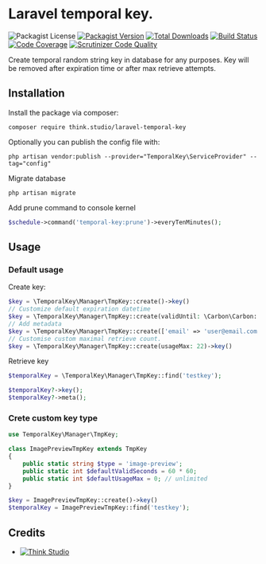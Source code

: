 # Laravel temporal key.

![Packagist License](https://img.shields.io/packagist/l/think.studio/laravel-temporal-key?color=%234dc71f)
[![Packagist Version](https://img.shields.io/packagist/v/think.studio/laravel-temporal-key)](https://packagist.org/packages/think.studio/laravel-temporal-key)
[![Total Downloads](https://img.shields.io/packagist/dt/think.studio/laravel-temporal-key)](https://packagist.org/packages/think.studio/laravel-temporal-key)
[![Build Status](https://scrutinizer-ci.com/g/dev-think-one/laravel-temporal-key/badges/build.png?b=main)](https://scrutinizer-ci.com/g/dev-think-one/laravel-temporal-key/build-status/main)
[![Code Coverage](https://scrutinizer-ci.com/g/dev-think-one/laravel-temporal-key/badges/coverage.png?b=main)](https://scrutinizer-ci.com/g/dev-think-one/laravel-temporal-key/?branch=main)
[![Scrutinizer Code Quality](https://scrutinizer-ci.com/g/dev-think-one/laravel-temporal-key/badges/quality-score.png?b=main)](https://scrutinizer-ci.com/g/dev-think-one/laravel-temporal-key/?branch=main)

Create temporal random string key in database for any purposes. Key will be removed after expiration time or after max
retrieve attempts.

## Installation

Install the package via composer:

```shell
composer require think.studio/laravel-temporal-key
```

Optionally you can publish the config file with:

```shell
php artisan vendor:publish --provider="TemporalKey\ServiceProvider" --tag="config"
```

Migrate database

```shell
php artisan migrate
```

Add prune command to console kernel

```php
$schedule->command('temporal-key:prune')->everyTenMinutes();
```

## Usage

### Default usage

Create key:

```php
$key = \TemporalKey\Manager\TmpKey::create()->key()
// Customize default expiration datetime
$key = \TemporalKey\Manager\TmpKey::create(validUntil: \Carbon\Carbon::now()->addDay())->key()
// Add metadata
$key = \TemporalKey\Manager\TmpKey::create(['email' => 'user@email.com'])->key()
// Customise custom maximal retrieve count.
$key = \TemporalKey\Manager\TmpKey::create(usageMax: 22)->key()
```

Retrieve key

```php
$temporalKey = \TemporalKey\Manager\TmpKey::find('testkey');

$temporalKey?->key();
$temporalKey?->meta();
```

### Crete custom key type

```php
use TemporalKey\Manager\TmpKey;

class ImagePreviewTmpKey extends TmpKey
{
    public static string $type = 'image-preview';
    public static int $defaultValidSeconds = 60 * 60;
    public static int $defaultUsageMax = 0; // unlimited
}

$key = ImagePreviewTmpKey::create()->key()
$temporalKey = ImagePreviewTmpKey::find('testkey');
```

## Credits

- [![Think Studio](https://yaroslawww.github.io/images/sponsors/packages/logo-think-studio.png)](https://think.studio/) 

